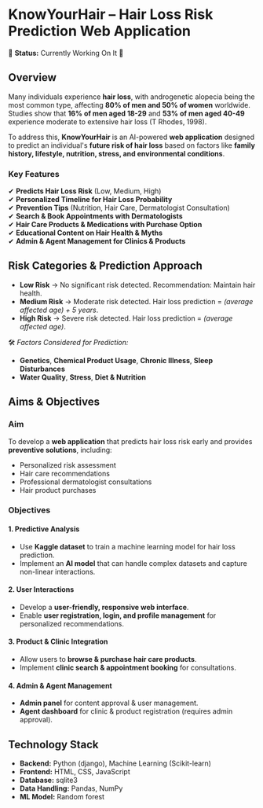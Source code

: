 # **KnowYourHair – Hair Loss Risk Prediction Web Application**  
🚧 **Status:** Currently Working On It 🚧  

## **Overview**  
Many individuals experience **hair loss**, with androgenetic alopecia being the most common type, affecting **80% of men and 50% of women** worldwide. Studies show that **16% of men aged 18-29** and **53% of men aged 40-49** experience moderate to extensive hair loss (T Rhodes, 1998).  

To address this, **KnowYourHair** is an AI-powered **web application** designed to predict an individual's **future risk of hair loss** based on factors like **family history, lifestyle, nutrition, stress, and environmental conditions**.  

### **Key Features**  
✔ **Predicts Hair Loss Risk** (Low, Medium, High)  
✔ **Personalized Timeline for Hair Loss Probability**  
✔ **Prevention Tips** (Nutrition, Hair Care, Dermatologist Consultation)  
✔ **Search & Book Appointments with Dermatologists**  
✔ **Hair Care Products & Medications with Purchase Option**  
✔ **Educational Content on Hair Health & Myths**  
✔ **Admin & Agent Management for Clinics & Products**  

## **Risk Categories & Prediction Approach**  
- **Low Risk** → No significant risk detected. Recommendation: Maintain hair health.  
- **Medium Risk** → Moderate risk detected. Hair loss prediction = *(average affected age) + 5 years*.  
- **High Risk** → Severe risk detected. Hair loss prediction = *(average affected age)*.  

🛠 *Factors Considered for Prediction:*  
- **Genetics**, **Chemical Product Usage**, **Chronic Illness**, **Sleep Disturbances**  
- **Water Quality**, **Stress**, **Diet & Nutrition**  

## **Aims & Objectives**  
### **Aim**  
To develop a **web application** that predicts hair loss risk early and provides **preventive solutions**, including:  
- Personalized risk assessment  
- Hair care recommendations  
- Professional dermatologist consultations  
- Hair product purchases  

### **Objectives**  
#### **1. Predictive Analysis**  
- Use **Kaggle dataset** to train a machine learning model for hair loss prediction.  
- Implement an **AI model** that can handle complex datasets and capture non-linear interactions.  

#### **2. User Interactions**  
- Develop a **user-friendly, responsive web interface**.  
- Enable **user registration, login, and profile management** for personalized recommendations.  

#### **3. Product & Clinic Integration**  
- Allow users to **browse & purchase hair care products**.  
- Implement **clinic search & appointment booking** for consultations.  

#### **4. Admin & Agent Management**  
- **Admin panel** for content approval & user management.  
- **Agent dashboard** for clinic & product registration (requires admin approval).  

## **Technology Stack**  
- **Backend:** Python (django), Machine Learning (Scikit-learn)  
- **Frontend:** HTML, CSS, JavaScript  
- **Database:** sqlite3
- **Data Handling:** Pandas, NumPy  
- **ML Model:** Random forest

